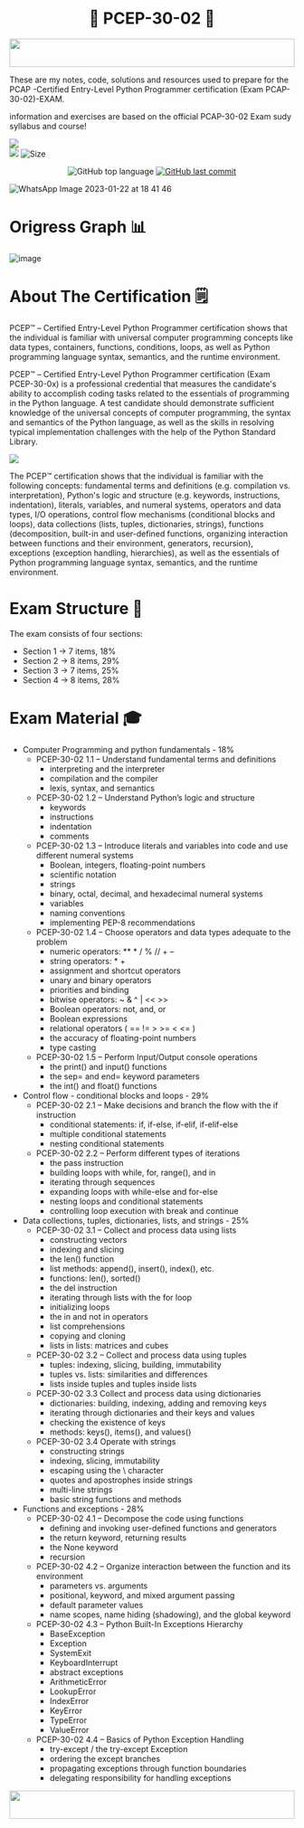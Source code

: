 <h1 align="center"> 🌠 PCEP-30-02 🌠 </h1>

<img src="https://i.imgur.com/dBaSKWF.gif" height="50" width="100%">

These are my notes, code, solutions and resources used to prepare for the PCAP -Certified Entry-Level Python Programmer certification (Exam PCAP-30-02)-EXAM.

information and exercises are based on the official PCAP-30-02 Exam sudy syllabus and course! 

![](http://ForTheBadge.com/images/badges/made-with-python.svg)
<br>
![](https://img.shields.io/tokei/lines/github/lironmiz/PCEP-30-0x?color=red&label=Lines%20of%20Code)
![Size](https://img.shields.io/github/repo-size/lironmiz/PCEP-30-0x?color=red&label=Repo%20Size%20)

<p align="center">
  <img alt="GitHub top language" src="https://img.shields.io/github/languages/top/lironmiz/PCEP-30-0x?color=04D361&labelColor=000000">
  
  <a href="https://github.com/lironmiz/Link-Tree/commits/master">
    <img alt="GitHub last commit" src="https://img.shields.io/github/last-commit/lironmiz/PCEP-30-0x?color=04D361&labelColor=000000">
  </a>
</p>


![WhatsApp Image 2023-01-22 at 18 41 46](https://user-images.githubusercontent.com/91504420/213933777-17a240ab-ec57-4437-9651-98888427e279.jpg)

# Origress Graph 📊

![image](https://user-images.githubusercontent.com/91504420/213933839-0423e333-e61e-44f3-b9a0-5deefd621e01.png)


# About The Certification 🗒️

PCEP™ – Certified Entry-Level Python Programmer certification shows that the individual is familiar with universal computer programming concepts like data types, containers, functions, conditions, loops, as well as Python programming language syntax, semantics, and the runtime environment.

PCEP™ – Certified Entry-Level Python Programmer certification (Exam PCEP-30-0x) is a professional credential that measures the candidate's ability to accomplish coding tasks related to the essentials of programming in the Python language. A test candidate should demonstrate sufficient knowledge of the universal concepts of computer programming, the syntax and semantics of the Python language, as well as the skills in resolving typical implementation challenges with the help of the Python Standard Library.

<img src="https://media.giphy.com/media/de0JIZr4MBn5igrg4J/giphy.gif">

The PCEP™ certification shows that the individual is familiar with the following concepts: fundamental terms and definitions (e.g. compilation vs. interpretation), Python's logic and structure (e.g. keywords, instructions, indentation), literals, variables, and numeral systems, operators and data types, I/O operations, control flow mechanisms (conditional blocks and loops), data collections (lists, tuples, dictionaries, strings), functions (decomposition, built-in and user-defined functions, organizing interaction between functions and their environment, generators, recursion), exceptions (exception handling, hierarchies), as well as the essentials of Python programming language syntax, semantics, and the runtime environment.

# Exam  Structure 🏬

The exam consists of four sections: 

+ Section 1 -> 7 items, 18%
+ Section 2 -> 8 items, 29%
+ Section 3 -> 7 items, 25%
+ Section 4 -> 8 items, 28%

# Exam Material 🎓

+ Computer Programming and python fundamentals - 18%
  + PCEP-30-02 1.1 – Understand fundamental terms and definitions
    + interpreting and the interpreter 
    + compilation and the compiler
    + lexis, syntax, and semantics
  + PCEP-30-02 1.2 – Understand Python’s logic and structure
    + keywords
    + instructions
    + indentation
    + comments
  + PCEP-30-02 1.3 – Introduce literals and variables into code and use different numeral systems
    + Boolean, integers, floating-point numbers
    + scientific notation
    + strings
    + binary, octal, decimal, and hexadecimal numeral systems
    + variables
    + naming conventions
    + implementing PEP-8 recommendations
  + PCEP-30-02 1.4 – Choose operators and data types adequate to the problem
    + numeric operators: ** * / % // + –
    + string operators: * +
    + assignment and shortcut operators
    + unary and binary operators
    + priorities and binding
    + bitwise operators: ~ & ^ | << >>
    + Boolean operators: not, and, or
    + Boolean expressions
    + relational operators ( == != > >= < <= )
    + the accuracy of floating-point numbers
    + type casting
  + PCEP-30-02 1.5 – Perform Input/Output console operations
    + the print() and input() functions
    + the sep= and end= keyword parameters
    + the int() and float() functions
+ Control flow - conditional blocks and loops - 29%
  + PCEP-30-02 2.1 – Make decisions and branch the flow with the if instruction
    + conditional statements: if, if-else, if-elif, if-elif-else
    + multiple conditional statements
    + nesting conditional statements
  + PCEP-30-02 2.2 – Perform different types of iterations
    + the pass instruction
    + building loops with while, for, range(), and in
    + iterating through sequences
    + expanding loops with while-else and for-else
    + nesting loops and conditional statements
    + controlling loop execution with break and continue
+ Data collections, tuples, dictionaries, lists, and strings - 25%
  + PCEP-30-02 3.1 – Collect and process data using lists
    + constructing vectors
    + indexing and slicing
    + the len() function
    + list methods: append(), insert(), index(), etc.
    + functions: len(), sorted()
    + the del instruction
    + iterating through lists with the for loop
    + initializing loops
    + the in and not in operators
    + list comprehensions
    + copying and cloning
    + lists in lists: matrices and cubes
  + PCEP-30-02 3.2 – Collect and process data using tuples
    + tuples: indexing, slicing, building, immutability
    + tuples vs. lists: similarities and differences
    + lists inside tuples and tuples inside lists
  + PCEP-30-02 3.3 Collect and process data using dictionaries
    + dictionaries: building, indexing, adding and removing keys
    + iterating through dictionaries and their keys and values
    + checking the existence of keys
    + methods: keys(), items(), and values()
  + PCEP-30-02 3.4 Operate with strings
    + constructing strings
    + indexing, slicing, immutability
    + escaping using the \ character
    + quotes and apostrophes inside strings
    + multi-line strings
    + basic string functions and methods
+ Functions and exceptions - 28%
  + PCEP-30-02 4.1 – Decompose the code using functions
    + defining and invoking user-defined functions and generators
    + the return keyword, returning results
    + the None keyword
    + recursion
  + PCEP-30-02 4.2 – Organize interaction between the function and its environment
    + parameters vs. arguments
    + positional, keyword, and mixed argument passing
    + default parameter values
    + name scopes, name hiding (shadowing), and the global keyword
  + PCEP-30-02 4.3 – Python Built-In Exceptions Hierarchy
    + BaseException
    + Exception
    + SystemExit
    + KeyboardInterrupt
    + abstract exceptions
    + ArithmeticError
    + LookupError
    + IndexError
    + KeyError
    + TypeError
    + ValueError
  + PCEP-30-02 4.4 – Basics of Python Exception Handling
    + try-except / the try-except Exception
    + ordering the except branches
    + propagating exceptions through function boundaries
    + delegating responsibility for handling exceptions
    
<img src="https://i.imgur.com/dBaSKWF.gif" height="50" width="100%">
    

